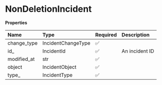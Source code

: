 # NonDeletionIncident

**Properties**

| Name        | Type               | Required | Description    |
| :---------- | :----------------- | :------- | :------------- |
| change_type | IncidentChangeType | ✅       |                |
| id\_        | IncidentId         | ✅       | An incident ID |
| modified_at | str                | ✅       |                |
| object      | IncidentObject     | ✅       |                |
| type\_      | IncidentType       | ✅       |                |
